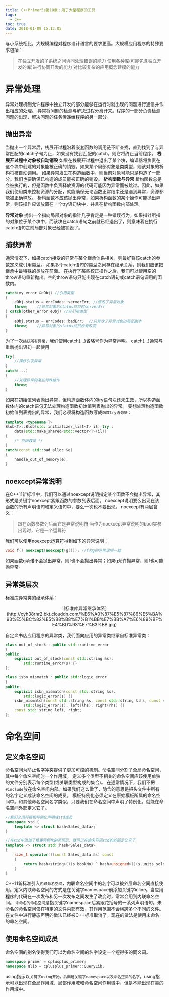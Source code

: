 ```yaml
---
title: C++Primer5e第18章：用于大型程序的工具
tags:
  - C++
toc: true
date: 2018-01-09 15:13:05
---
```

与小系统相比，大规模编程对程序设计语言的要求更高。大规模应用程序的特殊要求包括：
>在独立开发的子系统之间协同处理错误的能力
使用各种库(可能包含独立开发的库)进行协同开发的能力
对比较复杂的应用概念建模的能力

# 异常处理
异常处理机制允许程序中独立开发的部分能够在运行时就出现的问题进行通信并作出相应的处理。
异常将问题的检测与解决过程分离开来。程序的一部分负责检测问题的出现，解决问题的任务传递给程序的另一部分。
## 抛出异常
当抛出一个异常后，栈展开过程沿着嵌套函数的调用链不断查找，直到找到了与异常匹配的catch子句为止，如果没有找到匹配的catch，则它将终止当前程序。
<strong>栈展开过程中对象被自动销毁</strong>
如果在栈展开过程中退出了某个块，编译器将负责在这个块中创建的对象能被正确的销毁。如果某个局部对象是类类型，则该对象的析构将被自动调用。
如果异常发生在构造函数中，则当前对象可能只是构造了一部分。我们也要确保已构造的成员能被正确的销毁。
<strong>析构函数与异常</strong>
析构函数总是会被执行的，但是函数中负责释放资源的代码可能因为异常而被跳过。因此，如果我们使用类来控制资源的分配，就能确保无论函数正常结束还是遇到异常，资源都能被正确释放。
析构函数不应该抛出异常，如果析构函数的某个操作可能抛出异常，则该操作应该放置在一个try语句块中，并且在析构函数内部处理。
<!--more-->
<strong>异常对象</strong>
抛出一个指向局部对象的指针几乎肯定是一种错误行为。如果指针所指的对象位于某个块中，而该块在catch语句之前就已经退出了，则意味着在执行catch语句之前局部对象已经被销毁了。

## 捕获异常
通常情况下，如果catch接受的异常与某个继承体系相关，则最好将该catch的参数定义成引用类型。
如果多个catch语句的类型之间存在继承关系，则我们应该把继承中最特殊的类放在前面。
在执行了某些校正操作之后，我们可以使用空的throw语句重新抛出。空的throw语句只能出现在catch语句或catch语句调用的函数内。
``` cpp
catch(my_error &eObj) //引用类型
{
    eObj.status = errCodes::serverErr; //修改了异常对象
    throw;    //异常对象的status成员时serverErr
} catch(other_error eObj) //非引用类型
{
    eObj.status = errCodes::badErr;  //只修改了异常对象的局部副本
    throw;    //异常对象的status成员没有改变
}
```
为了一次`捕获所有异常`，我们使用catch(...)省略号作为异常声明。
catch(...)通常与重新抛出语句一起使用
``` cpp
try{
    //操作引发异常
}
catch(...)
{
    //处理异常的某些特殊操作
    throw;
}
```
如果在初始值列表抛出异常，但构造函数体内的try语句块还未生效，所以构造函数体内的catch语句无法处理构造函数初始值列表抛出的异常。
要想处理构造函数初始值列表抛出的异常，我们必须将构造函数写成`函数try语句块`：
``` cpp
template <typename T>
Blob<T>::Blob(std::initializer_list<T> il) try :
    data(std::make_shared<std::vector<T>(il))
{
    /* 空函数体 */
}
catch(const std::bad_alloc &e)
{
    handle_out_of_memory(e);
}
```

## noexcept异常说明
在C++11新标准中，我们可以通过noexcept说明指定某个函数不会抛出异常，其形式是关键字noexcept紧跟函数的参数列表后面。
noexcept说明要么出现在该函数的所有声明语句和定义语句中，要么一次也不要出现。
noexcept有两层含义：
>跟在函数参数列后面它是异常说明符
当作为noexcept异常说明的bool实参出现时，它是一个运算符

我们可以使用noexcept运算符得到如下的异常说明：
``` cpp
void f() noexcept(noexcept(g())); //f和g的异常说明一致
```
如果函数g承诺不会抛出异常，则f也不会抛出异常；如果g允许抛异常，则f也可能抛异常。

## 异常类层次
标准库异常类的继承体系：
<center>
![标准库异常继承体系](http://oyh38rhr2.bkt.clouddn.com/%E6%A0%87%E5%87%86%E5%BA%93%E5%BC%82%E5%B8%B8%E7%B1%BB%E7%BB%A7%E6%89%BF%E4%BD%93%E7%B3%BB.jpg)
</center>

自定义书店应用程序的异常类，我们面向应用的异常类继承自标准异常类：
``` cpp
class out_of_stock : public std::runtime_error
{
public:
    explicit out_of_stock(const std::string &s):
        std::runtime_error(s) {}
};

class isbn_mismatch : public std::logic_error
{
public:
    explicit isbn_mismatch(const std::string &s):
        std::logic_error(s) {}
    isbn_mismatch(const std::string &s, const std::string &lhs, const std::string &rhs):
        std::logic_error(s), left(lhs), right(rhs) {}
    const std::string left, right;
};
```

# 命名空间
## 定义命名空间
命名空间为防止名字冲突提供了更加可控的机制。命名空间分割了全局命名空间，其中每个命名空间时一个作用域。
定义多个类型不相关的命名空间应该使用单独的文件分别表示每个类型(或关联类型构成的集合)。
在通常情况下，我们不把`#include`放在命名空间内部。如果我们这么做了，隐含的意思是把头文件中所有的名字定义成该命名空间的成员。
模板特例化必须定义在原始模板所属的命名空间中。和其他命名空间名字类似，只要我们在命名空间中声明了特例化，就能在命名空间外部定义它了。
``` cpp
//我们必须将模板特例化声明成std成员
namespace std {
    template <> struct hash<Sales_data>;
}

//在std中添加了模板特例化的声明后，就可以在命名空间std的外部定义它了
template <> struct std::hash<Sales_data>
{
    size_t operator()(const Sales_data &s) const
    {
        return hash<string>()(s.bookNo) ^ hash<unsigned>()(s.units_sold) ^ hash<double>()(s.revenue);
    }
}
```
C++11新标准引入`内联命名空间`，内联命名空间中的名字可以被外层命名空间直接使用。定义内联命名空间的方式是在关键字namespace前添加关键字inline。当应用程序的代码在一次发布和另一次发布之间发生了改变时，常常会用到内联命名空间。
`未命名的命名空间`是指关键字namespace后紧跟花括号的一系列声明语句。未命名的命名空间仅在特定的文件内部有效，其作用范围不会横跨多个不同的文件。
在文件中进行静态声明的做法已经被C++标准取消了，现在的做法是使用未命名的命名空间。

## 使用命名空间成员
命名空间的别名使得我们可以为命名空间的名字设定一个短得多的同义词。
``` cpp
namespace primer = cplusplus_primer;
namespace Qlib = cplusplus_primer::QueryLib;
```
using指示以`关键字using开始，后面是关键字namespace以及命名空间的名字`。using指示可以出现在全局作用域、局部作用域和命名空间作用域中，但是不能出现在类的作用域中。
